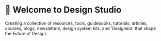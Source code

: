 # 👋 Welcome to Design Studio

Creating a collection of resources, tools, guidebooks, tutorials, articles, courses, blogs, newsletters, design system kits, and 'Designers' that shape the Future of Design.
